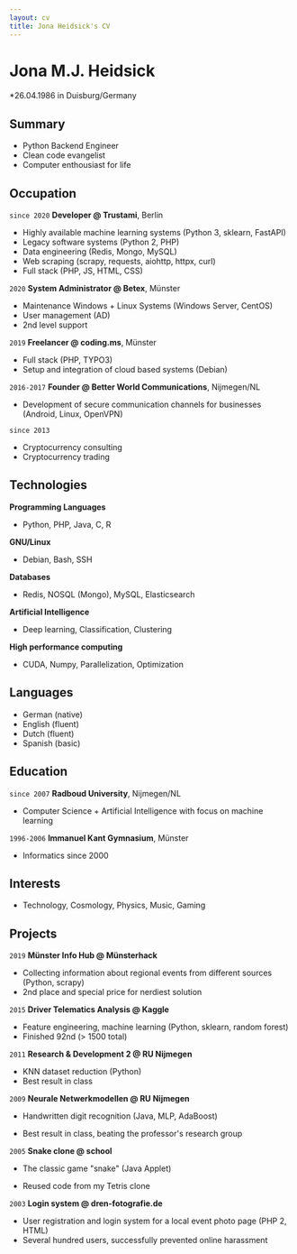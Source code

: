 ```yaml
---
layout: cv
title: Jona Heidsick's CV
---
```

# Jona M.J. Heidsick 

\*26.04.1986 in Duisburg/Germany

## Summary

- Python Backend Engineer
- Clean code evangelist
- Computer enthousiast for life

<!--
<div id="webaddress">
<a href="jona.heidsick@gmail.com">jona.heidsick@gmail.com</a>
</div>
-->


## Occupation

`since 2020` 
__Developer @ Trustami__, Berlin

- Highly available machine learning systems (Python 3, sklearn, FastAPI)
- Legacy software systems (Python 2, PHP)
- Data engineering (Redis, Mongo, MySQL)
- Web scraping (scrapy, requests, aiohttp, httpx, curl)
- Full stack (PHP, JS, HTML, CSS)

`2020`
__System Administrator @ Betex__, Münster

- Maintenance Windows + Linux Systems (Windows Server, CentOS)
- User management (AD)
- 2nd level support

`2019`
__Freelancer @ coding.ms__, Münster

- Full stack (PHP, TYPO3)
- Setup and integration of cloud based systems (Debian)

`2016-2017`
__Founder @ Better World Communications__, Nijmegen/NL
- Development of secure communication channels for businesses (Android, Linux, OpenVPN)

`since 2013`
- Cryptocurrency consulting
- Cryptocurrency trading


## Technologies

__Programming Languages__
- Python, PHP, Java, C, R

__GNU/Linux__
- Debian, Bash, SSH

__Databases__
- Redis, NOSQL (Mongo), MySQL, Elasticsearch

__Artificial Intelligence__
- Deep learning, Classification, Clustering

__High performance computing__
- CUDA, Numpy, Parallelization, Optimization


## Languages

- German (native)
- English (fluent)
- Dutch (fluent)
- Spanish (basic)


## Education

`since 2007`
__Radboud University__, Nijmegen/NL
- Computer Science + Artificial Intelligence with focus on machine learning

`1996-2006`
__Immanuel Kant Gymnasium__, Münster
- Informatics since 2000


## Interests

- Technology, Cosmology, Physics, Music, Gaming


## Projects

`2019`
__Münster Info Hub @ Münsterhack__
- Collecting information about regional events from different sources (Python, scrapy)
- 2nd place and special price for nerdiest solution

`2015`
__Driver Telematics Analysis @ Kaggle__
- Feature engineering, machine learning (Python, sklearn, random forest)
- Finished 92nd (> 1500 total)
<!-- - setup a server with jupyterhub to enable team members -->

`2011`
__Research & Development 2 @ RU Nijmegen__
- KNN dataset reduction (Python)
- Best result in class

`2009`
__Neurale Netwerkmodellen @ RU Nijmegen__
- Handwritten digit recognition (Java, MLP, AdaBoost)
<!-- - Implementation of a Multi Layer Perceptron (MLP) + AdaBoost for MLP -->
- Best result in class, beating the professor's research group

`2005`
__Snake clone @ school__
- The classic game "snake" (Java Applet)
<!-- - Implemented as a Java Applet -->
- Reused code from my Tetris clone

<!--
`2004`
__Tetris clone @ school__
- Implemented as a Java Applet
-->

`2003`
__Login system @ dren-fotografie.de__
- User registration and login system for a local event photo page (PHP 2, HTML)
- Several hundred users, successfully prevented online harassment


<!-- ### Footer

Last updated: May 2021 -->


